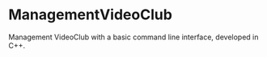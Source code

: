 ManagementVideoClub
===================

Management VideoClub with a basic command line interface, developed in C++.
